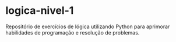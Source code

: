 # logica-nivel-1
Repositório de exercícios de lógica utilizando Python para aprimorar habilidades de programação e resolução de problemas.
